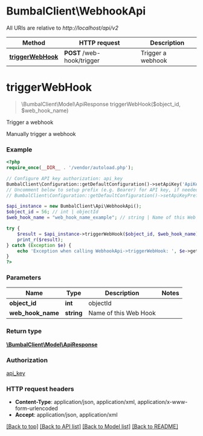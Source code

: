 # BumbalClient\WebhookApi

All URIs are relative to *http://localhost/api/v2*

Method | HTTP request | Description
------------- | ------------- | -------------
[**triggerWebHook**](WebhookApi.md#triggerWebHook) | **POST** /web-hook/trigger | Trigger a webhook


# **triggerWebHook**
> \BumbalClient\Model\ApiResponse triggerWebHook($object_id, $web_hook_name)

Trigger a webhook

Manually trigger a webhook

### Example
```php
<?php
require_once(__DIR__ . '/vendor/autoload.php');

// Configure API key authorization: api_key
BumbalClient\Configuration::getDefaultConfiguration()->setApiKey('ApiKey', 'YOUR_API_KEY');
// Uncomment below to setup prefix (e.g. Bearer) for API key, if needed
// BumbalClient\Configuration::getDefaultConfiguration()->setApiKeyPrefix('ApiKey', 'Bearer');

$api_instance = new BumbalClient\Api\WebhookApi();
$object_id = 56; // int | objectId
$web_hook_name = "web_hook_name_example"; // string | Name of this Web Hook

try {
    $result = $api_instance->triggerWebHook($object_id, $web_hook_name);
    print_r($result);
} catch (Exception $e) {
    echo 'Exception when calling WebhookApi->triggerWebHook: ', $e->getMessage(), PHP_EOL;
}
?>
```

### Parameters

Name | Type | Description  | Notes
------------- | ------------- | ------------- | -------------
 **object_id** | **int**| objectId |
 **web_hook_name** | **string**| Name of this Web Hook |

### Return type

[**\BumbalClient\Model\ApiResponse**](../Model/ApiResponse.md)

### Authorization

[api_key](../../README.md#api_key)

### HTTP request headers

 - **Content-Type**: application/json, application/xml, application/x-www-form-urlencoded
 - **Accept**: application/json, application/xml

[[Back to top]](#) [[Back to API list]](../../README.md#documentation-for-api-endpoints) [[Back to Model list]](../../README.md#documentation-for-models) [[Back to README]](../../README.md)


